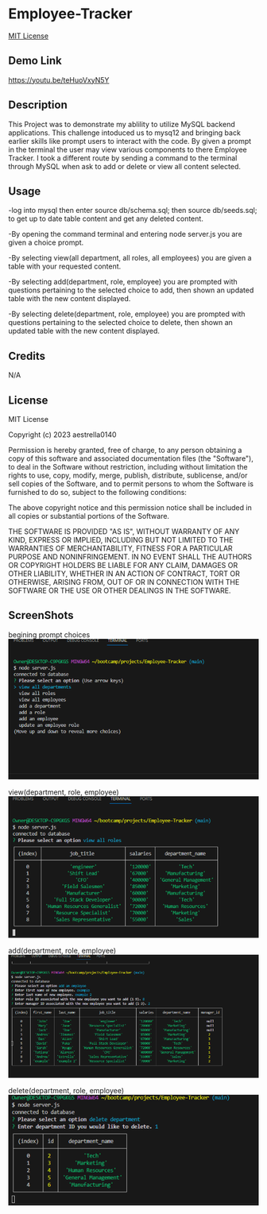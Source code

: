 # Employee-Tracker
[MIT License](https://opensource.org/licenses/MIT)

## Demo Link

https://youtu.be/teHuoVxyN5Y

## Description

This Project was to demonstrate my ablility to utilize MySQL backend applications. This challenge intoduced us to mysq12 and bringing back earlier skills like prompt users to interact with the code. By given a prompt in the terminal the user may view various components to there Employee Tracker. I took a different route by sending a command to the terminal through MySQL when ask to add or delete or view all content selected. 

## Usage
-log into mysql then enter source db/schema.sql; then source db/seeds.sql; to get up to date table content and get any deleted content.

-By opening the command terminal and entering node server.js you are given a choice prompt.

-By selecting view(all department, all roles, all employees) you are given a table with your requested content.

-By selecting add(department, role, employee) you are prompted with questions pertaining to the selected choice to add, then shown an updated table with the new content displayed.

-By selecting delete(department, role, employee) you are prompted with questions pertaining to the selected choice to delete, then shown an updated table with the new content displayed.

## Credits

N/A

## License

MIT License

Copyright (c) 2023 aestrella0140

Permission is hereby granted, free of charge, to any person obtaining a copy
of this software and associated documentation files (the "Software"), to deal
in the Software without restriction, including without limitation the rights
to use, copy, modify, merge, publish, distribute, sublicense, and/or sell
copies of the Software, and to permit persons to whom the Software is
furnished to do so, subject to the following conditions:

The above copyright notice and this permission notice shall be included in all
copies or substantial portions of the Software.

THE SOFTWARE IS PROVIDED "AS IS", WITHOUT WARRANTY OF ANY KIND, EXPRESS OR
IMPLIED, INCLUDING BUT NOT LIMITED TO THE WARRANTIES OF MERCHANTABILITY,
FITNESS FOR A PARTICULAR PURPOSE AND NONINFRINGEMENT. IN NO EVENT SHALL THE
AUTHORS OR COPYRIGHT HOLDERS BE LIABLE FOR ANY CLAIM, DAMAGES OR OTHER
LIABILITY, WHETHER IN AN ACTION OF CONTRACT, TORT OR OTHERWISE, ARISING FROM,
OUT OF OR IN CONNECTION WITH THE SOFTWARE OR THE USE OR OTHER DEALINGS IN THE
SOFTWARE.

## ScreenShots

begining prompt choices
![Alt text](<screenshots/Screenshot 2023-09-11 181122.png>)

view(department, role, employee)
![Alt text](<screenshots/Screenshot 2023-09-11 181322 view.png>)

add(department, role, employee)
![Alt text](<screenshots/Screenshot 2023-09-11 181506 add.png>)

delete(department, role, employee)
![Alt text](<screenshots/Screenshot 2023-09-11 181835 delete.png>)


